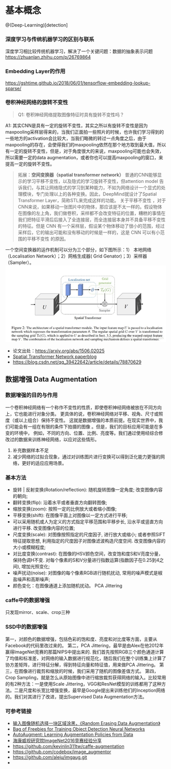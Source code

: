 # 基本概念
@(Deep-Learning)[detection]

### 深度学习与传统机器学习的区别与联系

深度学习相比较传统机器学习，解决了一个关键问题：数据的抽象表示问题
https://zhuanlan.zhihu.com/p/26769864

### Embedding Layer的作用

https://gshtime.github.io/2018/06/01/tensorflow-embedding-lookup-sparse/

### 卷积神经网络的旋转不变性

> Q1: 卷积神经网络提取图像特征时具有旋转不变性吗？

A1: 其实CNN是具有一定的旋转不变性，其实之所以有旋转不变性是因为maxpooling采样层得来的，当我们正面拍一些照片的时候，也许我们学习得到的一些地方的activation会比较大，当我们略微的转过一点角度之后，由于maxpooling的存在，会使得我们的maxpooling依然在那个地方取到最大值，所以有一定的旋转不变性，但是，对于角度很大的来说，maxpooling可能也会失效，所以需要一定的data augmentation，或者你也可以提高maxpooling的窗口，来提高一定的旋转不变性。

> 拓展：**空间变换器（spatial transformer network）**
> 普通的CNN能够显示的学习平移不变性，以及隐式的学习旋转不变性，但attention model 告诉我们，与其让网络隐式的学习到某种能力，不如为网络设计一个显式的处理模块，专门处理以上的各种变换。因此，DeepMind就设计了Spatial Transformer Layer，简称STL来完成这样的功能。
> 关于平移不变性 ，对于CNN来说，如果移动一张图片中的物体，那应该是不太一样的。假设物体在图像的左上角，我们做卷积，采样都不会改变特征的位置，糟糕的事情在我们把特征平滑后后接入了全连接层，而全连接层本身并不具备平移不变性的特征。但是 CNN 有一个采样层，假设某个物体移动了很小的范围，经过采样后，它的输出可能和没有移动的时候是一样的，这是 CNN 可以有小范围的平移不变性 的原因。

一个空间变换器的运作机制可以分为三个部分，如下图所示：1） 本地网络（Localisation Network）；2）网格生成器( Grid Genator)；3）采样器（Sampler）。
![STN](./images/STN.png)

- 论文出处：https://arxiv.org/abs/1506.02025
- [Spatial Transformer Network paperblog](https://www.cnblogs.com/liaohuiqiang/p/9226335.html)
-  https://blog.csdn.net/qq_39422642/article/details/78870629

## 数据增强 Data Augmentation

### 数据增强的目的与作用
一个卷积神经网络有一个称作不变性的性质，即使卷积神经网络被放在不同方向上，它也能进行对象分类。
更具体的说，卷积神经网络对平移、视角、尺寸或照度（或以上组合）保持不变性。
这就是数据增强的本质前提。在现实世界中，我们可能会有一组在有限的条件下拍摄的图像 。但是，我们的目标应用可能是在多变的环境中，
例如，不同的方向、位置、比例、亮度等。我们通过使用经综合修改过的数据来训练神经网络，以应对这些情形。

1. 补充数据样本不足
2. 减少网络的过拟合现象，通过对训练图片进行变换可以得到泛化能力更强的网络，更好的适应应用场景。

### 基本方法
* 旋转 | 反射变换(Rotation/reflection): 随机旋转图像一定角度; 改变图像内容的朝向;
* 翻转变换(flip): 沿着水平或者垂直方向翻转图像;
* 缩放变换(zoom): 按照一定的比例放大或者缩小图像;
* 平移变换(shift): 在图像平面上对图像以一定方式进行平移;
* 可以采用随机或人为定义的方式指定平移范围和平移步长, 沿水平或竖直方向进行平移. 改变图像内容的位置;
* 尺度变换(scale): 对图像按照指定的尺度因子, 进行放大或缩小; 或者参照SIFT特征提取思想, 利用指定的尺度因子对图像滤波构造尺度空间. 改变图像内容的大小或模糊程度;
* 对比度变换(contrast): 在图像的HSV颜色空间，改变饱和度S和V亮度分量，保持色调H不变. 对每个像素的S和V分量进行指数运算(指数因子在0.25到4之间), 增加光照变化;
* 噪声扰动(noise): 对图像的每个像素RGB进行随机扰动, 常用的噪声模式是椒盐噪声和高斯噪声;
* 颜色变化：在图像通道上添加随机扰动。
PCA Jittering
### caffe中的数据增强
只发现mirror、scale、crop三种

### SSD中的数据增强
第一，对颜色的数据增强，包括色彩的饱和度、亮度和对比度等方面，主要从Facebook的代码里改过来的。
第二，PCA Jittering，最早是由Alex在他2012年赢得ImageNet竞赛的那篇NIPS中提出来的. 我们首先按照RGB三个颜色通道计算了均值和标准差，对网络的输入数据进行规范化，随后我们在整个训练集上计算了协方差矩阵，进行特征分解，得到特征向量和特征值，用来做PCA Jittering。
第三，在图像进行裁剪和缩放的时候，我们采用了随机的图像差值方式。
第四， Crop Sampling，就是怎么从原始图像中进行缩放裁剪获得网络的输入。比较常用的有2种方法：一是使用Scale Jittering，VGG和ResNet模型的训练都用了这种方法。二是尺度和长宽比增强变换，最早是Google提出来训练他们的Inception网络的。我们对其进行了改进，提出Supervised Data Augmentation方法。

### 可参考链接
- [输入图像随机选择一块区域涂黑，《Random Erasing Data Augmentation》](https://arxiv.org/pdf/1511.05635.pdf)
- [Bag of Freebies for Training Object Detection Neural Networks](https://arxiv.org/pdf/1902.04103.pdf)
- [AutoAugment: Learning Augmentation Policies from Data](https://arxiv.org/abs/1805.09501v1)
- [海康威视研究院ImageNet2016竞赛经验分享](https://zhuanlan.zhihu.com/p/23249000)
- https://github.com/kevinlin311tw/caffe-augmentation 
- https://github.com/codebox/image_augmentor
- https://github.com/aleju/imgaug.git
- 